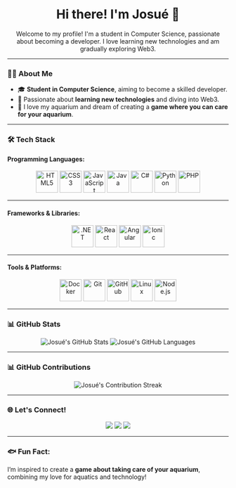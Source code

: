 <h1 align="center">Hi there! I'm Josué 👋</h1>

<p align="center">
Welcome to my profile! I'm a student in Computer Science, passionate about becoming a developer. I love learning new technologies and am gradually exploring Web3.
</p>

---

### 👨‍💻 About Me
- 🎓 **Student in Computer Science**, aiming to become a skilled developer.
- 🚀 Passionate about **learning new technologies** and diving into Web3.
- 🐠 I love my aquarium and dream of creating a **game where you can care for your aquarium**.

---

### 🛠 Tech Stack

#### **Programming Languages:**
<p align="center">
  <img src="https://cdn.jsdelivr.net/gh/devicons/devicon/icons/html5/html5-original.svg" alt="HTML5" width="50" height="50"/>
  <img src="https://cdn.jsdelivr.net/gh/devicons/devicon/icons/css3/css3-original.svg" alt="CSS3" width="50" height="50"/>
  <img src="https://cdn.jsdelivr.net/gh/devicons/devicon/icons/javascript/javascript-original.svg" alt="JavaScript" width="50" height="50"/>
  <img src="https://cdn.jsdelivr.net/gh/devicons/devicon/icons/java/java-original.svg" alt="Java" width="50" height="50"/>
  <img src="https://cdn.jsdelivr.net/gh/devicons/devicon/icons/csharp/csharp-original.svg" alt="C#" width="50" height="50"/>
  <img src="https://cdn.jsdelivr.net/gh/devicons/devicon/icons/python/python-original.svg" alt="Python" width="50" height="50"/>
  <img src="https://cdn.jsdelivr.net/gh/devicons/devicon/icons/php/php-original.svg" alt="PHP" width="50" height="50"/>
</p>

---

#### **Frameworks & Libraries:**
<p align="center">
  <img src="https://cdn.jsdelivr.net/gh/devicons/devicon/icons/dotnetcore/dotnetcore-original.svg" alt=".NET" width="50" height="50"/>
  <img src="https://cdn.jsdelivr.net/gh/devicons/devicon/icons/react/react-original.svg" alt="React" width="50" height="50"/>
  <img src="https://cdn.jsdelivr.net/gh/devicons/devicon/icons/angularjs/angularjs-original.svg" alt="Angular" width="50" height="50"/>
  <img src="https://cdn.jsdelivr.net/gh/devicons/devicon/icons/ionic/ionic-original.svg" alt="Ionic" width="50" height="50"/>
</p>

---

#### **Tools & Platforms:**
<p align="center">
  <img src="https://cdn.jsdelivr.net/gh/devicons/devicon/icons/docker/docker-original.svg" alt="Docker" width="50" height="50"/>
  <img src="https://cdn.jsdelivr.net/gh/devicons/devicon/icons/git/git-original.svg" alt="Git" width="50" height="50"/>
  <img src="https://cdn.jsdelivr.net/gh/devicons/devicon/icons/github/github-original.svg" alt="GitHub" width="50" height="50"/>
  <img src="https://cdn.jsdelivr.net/gh/devicons/devicon/icons/linux/linux-original.svg" alt="Linux" width="50" height="50"/>
  <img src="https://cdn.jsdelivr.net/gh/devicons/devicon/icons/nodejs/nodejs-original.svg" alt="Node.js" width="50" height="50"/>
</p>


---

### 📊 GitHub Stats
<p align="center">
  <img src="https://github-readme-stats.vercel.app/api?username=Josue19-08&show_icons=true&theme=radical" alt="Josué's GitHub Stats" />
  <img src="https://github-readme-stats.vercel.app/api/top-langs/?username=Josue19-08&layout=compact&theme=radical" alt="Josué's GitHub Languages" />
</p>

---

### 📊 GitHub Contributions
<p align="center">
  <img src="https://github-readme-streak-stats.herokuapp.com/?user=Josue19-08&theme=radical" alt="Josué's Contribution Streak" />
</p>

---

### 🌐 Let's Connect!
<p align="center">
  <a href="https://x.com/josuearayamarin"><img src="https://img.shields.io/badge/-Twitter-1DA1F2?logo=twitter&logoColor=white&style=for-the-badge" /></a>
  <a href="https://t.me/Josue1908Cr"><img src="https://img.shields.io/badge/-Telegram-0088CC?logo=telegram&logoColor=white&style=for-the-badge" /></a>
  <a href="mailto:josuemarin2009@hotmail.com"><img src="https://img.shields.io/badge/-Email-D14836?logo=gmail&logoColor=white&style=for-the-badge" /></a>
</p>

---

### 🐟 Fun Fact:
I’m inspired to create a **game about taking care of your aquarium**, combining my love for aquatics and technology!
